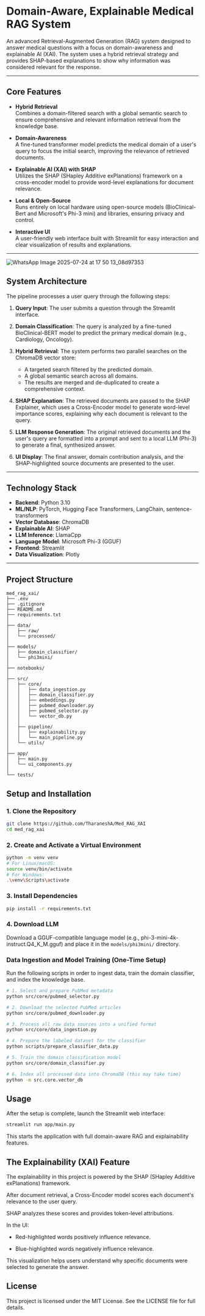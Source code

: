 # Domain-Aware, Explainable Medical RAG System

An advanced Retrieval-Augmented Generation (RAG) system designed to answer medical questions with a focus on domain-awareness and explainable AI (XAI). The system uses a hybrid retrieval strategy and provides SHAP-based explanations to show why information was considered relevant for the response.

---

## Core Features

- **Hybrid Retrieval**  
  Combines a domain-filtered search with a global semantic search to ensure comprehensive and relevant information retrieval from the knowledge base.

- **Domain-Awareness**  
  A fine-tuned transformer model predicts the medical domain of a user's query to focus the initial search, improving the relevance of retrieved documents.

- **Explainable AI (XAI) with SHAP**  
  Utilizes the SHAP (SHapley Additive exPlanations) framework on a cross-encoder model to provide word-level explanations for document relevance.

- **Local & Open-Source**  
  Runs entirely on local hardware using open-source models (BioClinical-Bert and Microsoft's Phi-3 mini) and libraries, ensuring privacy and control.

- **Interactive UI**  
  A user-friendly web interface built with Streamlit for easy interaction and clear visualization of results and explanations.

---

![WhatsApp Image 2025-07-24 at 17 50 13_08d97353](https://github.com/user-attachments/assets/772d4f51-09ce-4c4b-a534-5fec108315d5)


## System Architecture

The pipeline processes a user query through the following steps:

1. **Query Input**: The user submits a question through the Streamlit interface.

2. **Domain Classification**: The query is analyzed by a fine-tuned BioClinical-BERT model to predict the primary medical domain (e.g., Cardiology, Oncology).

3. **Hybrid Retrieval**: The system performs two parallel searches on the ChromaDB vector store:
   - A targeted search filtered by the predicted domain.
   - A global semantic search across all domains.
   - The results are merged and de-duplicated to create a comprehensive context.

4. **SHAP Explanation**: The retrieved documents are passed to the SHAP Explainer, which uses a Cross-Encoder model to generate word-level importance scores, explaining why each document is relevant to the query.

5. **LLM Response Generation**: The original retrieved documents and the user's query are formatted into a prompt and sent to a local LLM (Phi-3) to generate a final, synthesized answer.

6. **UI Display**: The final answer, domain contribution analysis, and the SHAP-highlighted source documents are presented to the user.

---

## Technology Stack

- **Backend**: Python 3.10
- **ML/NLP**: PyTorch, Hugging Face Transformers, LangChain, sentence-transformers
- **Vector Database**: ChromaDB
- **Explainable AI**: SHAP
- **LLM Inference**: LlamaCpp
- **Language Model**: Microsoft Phi-3 (GGUF)
- **Frontend**: Streamlit
- **Data Visualization**: Plotly

---

## Project Structure

```
med_rag_xai/
├── .env
├── .gitignore
├── README.md
├── requirements.txt
│
├── data/
│   ├── raw/
│   └── processed/
│
├── models/
│   ├── domain_classifier/
│   └── phi3mini/
│
├── notebooks/
│
├── src/
│   ├── core/
│   │   ├── data_ingestion.py
│   │   ├── domain_classifier.py
│   │   ├── embeddings.py
│   │   ├── pubmed_downloader.py
│   │   ├── pubmed_selector.py
│   │   └── vector_db.py
│   │
│   ├── pipeline/
│   │   ├── explainability.py
│   │   └── main_pipeline.py
│   └── utils/
│
├── app/
│   ├── main.py
│   └── ui_components.py
│
└── tests/
```

## Setup and Installation

### 1. Clone the Repository

```bash
git clone https://github.com/TharaneshA/Med_RAG_XAI
cd med_rag_xai
```

### 2. Create and Activate a Virtual Environment

```bash
python -m venv venv
# For Linux/macOS:
source venv/bin/activate
# For Windows:
.\venv\Scripts\activate
```

### 3. Install Dependencies

```bash
pip install -r requirements.txt
```

### 4. Download LLM

Download a GGUF-compatible language model (e.g., phi-3-mini-4k-instruct.Q4_K_M.gguf) and place it in the `models/phi3mini/` directory.

### Data Ingestion and Model Training (One-Time Setup)

Run the following scripts in order to ingest data, train the domain classifier, and index the knowledge base.

```bash
# 1. Select and prepare PubMed metadata
python src/core/pubmed_selector.py

# 2. Download the selected PubMed articles
python src/core/pubmed_downloader.py

# 3. Process all raw data sources into a unified format
python src/core/data_ingestion.py

# 4. Prepare the labeled dataset for the classifier
python scripts/prepare_classifier_data.py

# 5. Train the domain classification model
python src/core/domain_classifier.py

# 6. Index all processed data into ChromaDB (this may take time)
python -m src.core.vector_db
```

## Usage

After the setup is complete, launch the Streamlit web interface:

```bash
streamlit run app/main.py
```

This starts the application with full domain-aware RAG and explainability features.

## The Explainability (XAI) Feature

The explainability in this project is powered by the SHAP (SHapley Additive exPlanations) framework.

After document retrieval, a Cross-Encoder model scores each document's relevance to the user query.

SHAP analyzes these scores and provides token-level attributions.

In the UI:

- Red-highlighted words positively influence relevance.

- Blue-highlighted words negatively influence relevance.

This visualization helps users understand why specific documents were selected to generate the answer.

## License

This project is licensed under the MIT License.
See the LICENSE file for full details.
